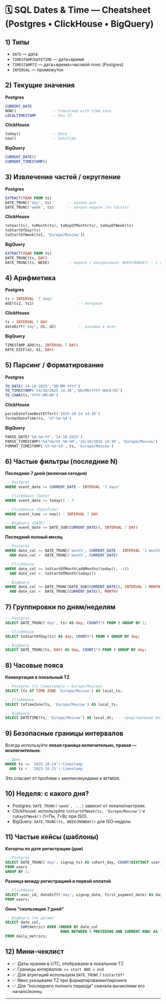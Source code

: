 # 🗓️ SQL Dates & Time — Cheatsheet (Postgres • ClickHouse • BigQuery)

## 1) Типы

* `DATE` — дата
* `TIMESTAMP`/`DATETIME` — дата+время
* `TIMESTAMPTZ` — дата+время+часовой пояс (Postgres)
* `INTERVAL` — промежуток

## 2) Текущие значения

**Postgres**

```sql
CURRENT_DATE
NOW()                -- timestamp with time zone
LOCALTIMESTAMP       -- без TZ
```

**ClickHouse**

```sql
today()              -- Date
now()                -- DateTime
```

**BigQuery**

```sql
CURRENT_DATE()
CURRENT_TIMESTAMP()
```

## 3) Извлечение частей / округление

**Postgres**

```sql
EXTRACT(YEAR FROM ts)
DATE_TRUNC('day', ts)       -- начало дня
DATE_TRUNC('week', ts)      -- начало недели (по locale)
```

**ClickHouse**

```sql
toYear(ts), toMonth(ts), toDayOfMonth(ts), toDayOfWeek(ts)
toStartOfDay(ts)
toStartOfWeek(ts[, 'Europe/Moscow'])
```

**BigQuery**

```sql
EXTRACT(YEAR FROM ts)
DATE_TRUNC(ts, DAY)
DATE_TRUNC(ts, WEEK)        -- неделя с воскресенья; WEEK(MONDAY) — с понедельника
```

## 4) Арифметика

**Postgres**

```sql
ts + INTERVAL '7 days'
AGE(ts2, ts1)                    -- интервал
```

**ClickHouse**

```sql
ts + INTERVAL 7 DAY
dateDiff('day', d1, d2)          -- разница в днях
```

**BigQuery**

```sql
TIMESTAMP_ADD(ts, INTERVAL 7 DAY)
DATE_DIFF(d2, d1, DAY)
```

## 5) Парсинг / Форматирование

**Postgres**

```sql
TO_DATE('24-10-2025','DD-MM-YYYY')
TO_TIMESTAMP('24/10/2025 14:30','DD/MM/YYYY HH24:MI')
TO_CHAR(ts,'YYYY-MM-DD')
```

**ClickHouse**

```sql
parseDateTimeBestEffort('2025-10-24 14:30')
formatDateTime(ts, '%Y-%m-%d')
```

**BigQuery**

```sql
PARSE_DATE('%d-%m-%Y','24-10-2025')
PARSE_TIMESTAMP('%d/%m/%Y %H:%M','24/10/2025 14:30', 'Europe/Moscow')
FORMAT_TIMESTAMP('%Y-%m-%d', ts, 'Europe/Moscow')
```

## 6) Частые фильтры (последние N)

**Последние 7 дней (включая сегодня)**

```sql
-- Postgres
WHERE event_date >= CURRENT_DATE - INTERVAL '7 days'

-- ClickHouse (Date)
WHERE event_date >= today() - 7

-- ClickHouse (DateTime)
WHERE event_time >= now() - INTERVAL 7 DAY

-- BigQuery (DATE)
WHERE event_date >= DATE_SUB(CURRENT_DATE(), INTERVAL 7 DAY)
```

**Последний полный месяц**

```sql
-- Postgres
WHERE date_col >= DATE_TRUNC('month', CURRENT_DATE - INTERVAL '1 month')
  AND date_col <  DATE_TRUNC('month', CURRENT_DATE)

-- ClickHouse
WHERE date_col >= toStartOfMonth(addMonths(today(), -1))
  AND date_col <  toStartOfMonth(today())

-- BigQuery
WHERE date_col >= DATE_TRUNC(DATE_SUB(CURRENT_DATE(), INTERVAL 1 MONTH), MONTH)
  AND date_col <  DATE_TRUNC(CURRENT_DATE(), MONTH)
```

## 7) Группировки по дням/неделям

```sql
-- Postgres
SELECT DATE_TRUNC('day', ts) AS day, COUNT(*) FROM t GROUP BY 1;

-- ClickHouse
SELECT toStartOfDay(ts) AS day, COUNT(*) FROM t GROUP BY day;

-- BigQuery
SELECT DATE_TRUNC(ts, DAY) AS day, COUNT(*) FROM t GROUP BY day;
```

## 8) Часовые пояса

**Конвертация в локальный TZ**

```sql
-- Postgres (ts timestamptz → Europe/Moscow)
SELECT (ts AT TIME ZONE 'Europe/Moscow') AS local_ts;

-- ClickHouse
SELECT toTimeZone(ts, 'Europe/Moscow') AS local_ts;

-- BigQuery
SELECT DATETIME(ts, 'Europe/Moscow') AS local_dt;  -- представление без TZ
```

## 9) Безопасные границы интервалов

Всегда используйте **левая граница включительно, правая — исключительно**:

```sql
-- День
WHERE ts >= '2025-10-24'::timestamp
  AND ts <  '2025-10-25'::timestamp
```

Это спасает от проблем с миллисекундами и `BETWEEN`.

## 10) Неделя: с какого дня?

* Postgres: `DATE_TRUNC('week', ...)` зависит от локали/настроек.
* ClickHouse: используйте `toStartOfWeek(ts, 'Europe/Moscow')` и `toDayOfWeek()` (1=Пн, 7=Вс при ISO).
* BigQuery: `DATE_TRUNC(ts, WEEK(MONDAY))` для ISO-недели.

## 11) Частые кейсы (шаблоны)

**Когорты по дате регистрации (дни)**

```sql
-- Postgres
SELECT DATE_TRUNC('day', signup_ts) AS cohort_day, COUNT(DISTINCT user_id)
FROM users
GROUP BY 1;
```

**Разница между регистрацией и первой оплатой**

```sql
-- ClickHouse
SELECT user_id, dateDiff('day', signup_date, first_payment_date) AS days_to_pay
FROM users;
```

**Окно “скользящие 7 дней”**

```sql
-- BigQuery (по датам)
SELECT date_col,
       SUM(metric) OVER (ORDER BY date_col
                         ROWS BETWEEN 6 PRECEDING AND CURRENT ROW) AS last_7_days
FROM daily_metrics;
```

## 12) Мини-чеклист

* ✅ Даты храним в UTC, отображаем в локальном TZ
* ✅ Границы интервалов: `>= start AND < end`
* ✅ Для агрегаций используем `DATE_TRUNC` / `toStartOf*`
* ✅ Явно указываем TZ при форматировании/парсинге
* ✅ Для “последнего полного периода” сначала вычисляем его начало/конец

---
